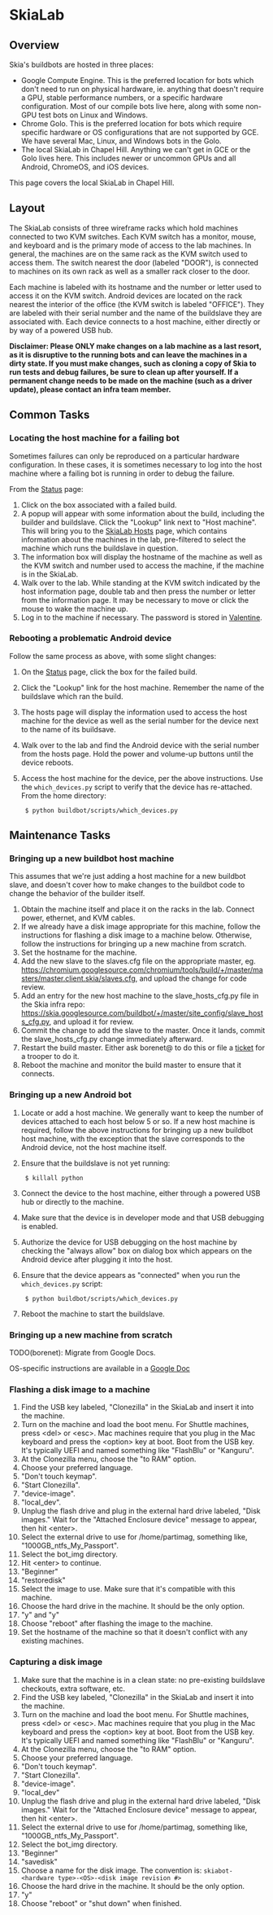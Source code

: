 SkiaLab
=======

Overview
--------

Skia's buildbots are hosted in three places:

* Google Compute Engine. This is the preferred location for bots which don't
  need to run on physical hardware, ie. anything that doesn't require a GPU,
  stable performance numbers, or a specific hardware configuration. Most of our
  compile bots live here, along with some non-GPU test bots on Linux and
  Windows.
* Chrome Golo. This is the preferred location for bots which require specific
  hardware or OS configurations that are not supported by GCE. We have several
  Mac, Linux, and Windows bots in the Golo.
* The local SkiaLab in Chapel Hill. Anything we can't get in GCE or the Golo
  lives here. This includes newer or uncommon GPUs and all Android, ChromeOS,
  and iOS devices.

This page covers the local SkiaLab in Chapel Hill.


Layout
------

The SkiaLab consists of three wireframe racks which hold machines connected to
two KVM switches. Each KVM switch has a monitor, mouse, and keyboard and is the
primary mode of access to the lab machines. In general, the machines are on the
same rack as the KVM switch used to access them. The switch nearest the door
(labeled "DOOR"), is connected to machines on its own rack as well as a smaller
rack closer to the door.

Each machine is labeled with its hostname and the number or letter used to
access it on the KVM switch. Android devices are located on the rack nearest
the interior of the office (the KVM switch is labeled "OFFICE"). They are
labeled with their serial number and the name of the buildslave they are
associated with. Each device connects to a host machine, either directly or
by way of a powered USB hub.

**Disclaimer: Please ONLY make changes on a lab machine as a last resort, as it
is disruptive to the running bots and can leave the machines in a dirty state.
If you must make changes, such as cloning a copy of Skia to run tests and debug
failures, be sure to clean up after yourself. If a permanent change needs to be
made on the machine (such as a driver update), please contact an infra team
member.**


Common Tasks
------------

### Locating the host machine for a failing bot

Sometimes failures can only be reproduced on a particular hardware
configuration. In these cases, it is sometimes necessary to log into the host
machine where a failing bot is running in order to debug the failure.

From the [Status](https://status.skia.org/) page:

1. Click on the box associated with a failed build.
2. A popup will appear with some information about the build, including the
   builder and buildslave. Click the "Lookup" link next to "Host machine". This
   will bring you to the [SkiaLab Hosts](https://status.skia.org/hosts) page,
   which contains information about the machines in the lab, pre-filtered to
   select the machine which runs the buildslave in question.
3. The information box will display the hostname of the machine as well as the
   KVM switch and number used to access the machine, if the machine is in the
   SkiaLab.
4. Walk over to the lab. While standing at the KVM switch indicated by the host
   information page, double tab <ctrl> and then press the number or letter from
   the information page. It may be necessary to move or click the mouse to wake
   the machine up.
5. Log in to the machine if necessary. The password is stored in
   [Valentine](https://valentine/).

### Rebooting a problematic Android device

Follow the same process as above, with some slight changes:

1. On the [Status](https://status.skia.org/) page, click the box for the failed
   build.
2. Click the "Lookup" link for the host machine. Remember the name of the
   buildslave which ran the build.
3. The hosts page will display the information used to access the host machine
   for the device as well as the serial number for the device next to the name
   of its buildsave.
4. Walk over to the lab and find the Android device with the serial number from
   the hosts page. Hold the power and volume-up buttons until the device
   reboots.
5. Access the host machine for the device, per the above instructions. Use the
   `which_devices.py` script to verify that the device has re-attached. From
   the home directory:

        $ python buildbot/scripts/which_devices.py


Maintenance Tasks
-----------------

### Bringing up a new buildbot host machine

This assumes that we're just adding a host machine for a new buildbot slave,
and doesn't cover how to make changes to the buildbot code to change the
behavior of the builder itself.

1. Obtain the machine itself and place it on the racks in the lab. Connect
   power, ethernet, and KVM cables.
2. If we already have a disk image appropriate for this machine, follow the
   instructions for flashing a disk image to a machine below. Otherwise, follow
   the instructions for bringing up a new machine from scratch.
3. Set the hostname for the machine.
4. Add the new slave to the slaves.cfg file on the appropriate master, eg.
   https://chromium.googlesource.com/chromium/tools/build/+/master/masters/master.client.skia/slaves.cfg,
   and upload the change for code review.
5. Add an entry for the new host machine to the slave_hosts_cfg.py file in the
   Skia infra repo: https://skia.googlesource.com/buildbot/+/master/site_config/slave_hosts_cfg.py,
   and upload it for review.
6. Commit the change to add the slave to the master. Once it lands, commit the
   slave_hosts_cfg.py change immediately afterward.
7. Restart the build master. Either ask borenet@ to do this or file a
   [ticket](https://code.google.com/p/chromium/issues/entry?template=Build%20Infrastructure&labels=Infra-Labs,Restrict-View-Google,Infra-Troopers&summary=Restart%20request%20for%20[%20name%20]&comment=Please%20provide%20the%20reason%20for%20restart.%0A%0ASet%20to%20Pri-0%20if%20immediate%20restarted%20is%20required,%20otherwise%20please%20set%20to%20Pri-1%20and%20the%20restart%20will%20happen%20when%20the%20trooper%20gets%20a%20free%20moment.) for a trooper to do it.
8. Reboot the machine and monitor the build master to ensure that it connects.


### Bringing up a new Android bot

1. Locate or add a host machine. We generally want to keep the number of
   devices attached to each host below 5 or so. If a new host machine is
   required, follow the above instructions for bringing up a new buildbot
   host machine, with the exception that the slave corresponds to the Android
   device, not the host machine itself.
2. Ensure that the buildslave is not yet running:

        $ killall python

3. Connect the device to the host machine, either through a powered USB hub or
   directly to the machine.
4. Make sure that the device is in developer mode and that USB debugging is
   enabled.
5. Authorize the device for USB debugging on the host machine by checking the
   "always allow" box on dialog box which appears on the Android device after
   plugging it into the host.
6. Ensure that the device appears as "connected" when you run the
   `which_devices.py` script:

        $ python buildbot/scripts/which_devices.py

7. Reboot the machine to start the buildslave.


### Bringing up a new machine from scratch

TODO(borenet): Migrate from Google Docs.

OS-specific instructions are available in a
[Google Doc](https://docs.google.com/document/d/1X7Hvsj33AlBmj-KEWfFbmdCArUJJAICLkB7ipDcxRV8/edit)


### Flashing a disk image to a machine

1. Find the USB key labeled, "Clonezilla" in the SkiaLab and insert it into the
   machine.
2. Turn on the machine and load the boot menu. For Shuttle machines, press
   \<del\> or \<esc\>. Mac machines require that you plug in the Mac keyboard and
   press the \<option\> key at boot. Boot from the USB key. It's typically UEFI
   and named something like "FlashBlu" or "Kanguru".
3. At the Clonezilla menu, choose the "to RAM" option.
4. Choose your preferred language.
5. "Don't touch keymap".
6. "Start Clonezilla".
7. "device-image".
8. "local_dev".
9. Unplug the flash drive and plug in the external hard drive labeled, "Disk
   images." Wait for the "Attached Enclosure device" message to appear, then
   hit \<enter\>.
10. Select the external drive to use for /home/partimag, something like,
    "1000GB_ntfs_My_Passport".
11. Select the bot_img directory.
12. Hit \<enter\> to continue.
13. "Beginner"
14. "restoredisk"
15. Select the image to use. Make sure that it's compatible with this machine.
16. Choose the hard drive in the machine. It should be the only option.
17. "y" and "y"
18. Choose "reboot" after flashing the image to the machine.
19. Set the hostname of the machine so that it doesn't conflict with any
    existing machines.

### Capturing a disk image

1. Make sure that the machine is in a clean state: no pre-existing buildslave
   checkouts, extra software, etc.
2. Find the USB key labeled, "Clonezilla" in the SkiaLab and insert it into the
   machine.
3. Turn on the machine and load the boot menu. For Shuttle machines, press
   \<del\> or \<esc\>. Mac machines require that you plug in the Mac keyboard and
   press the \<option\> key at boot. Boot from the USB key. It's typically UEFI
   and named something like "FlashBlu" or "Kanguru".
4. At the Clonezilla menu, choose the "to RAM" option.
5. Choose your preferred language.
6. "Don't touch keymap".
7. "Start Clonezilla".
8. "device-image".
9. "local_dev"
10. Unplug the flash drive and plug in the external hard drive labeled, "Disk
    images." Wait for the "Attached Enclosure device" message to appear, then
    hit \<enter\>.
11. Select the external drive to use for /home/partimag, something like,
    "1000GB_ntfs_My_Passport".
12. Select the bot_img directory.
13. "Beginner"
14. "savedisk"
15. Choose a name for the disk image. The convention is:
    `skiabot-<hardware type>-<OS>-<disk image revision #>`
12. Choose the hard drive in the machine. It should be the only option.
13. "y"
14. Choose "reboot" or "shut down" when finished.
